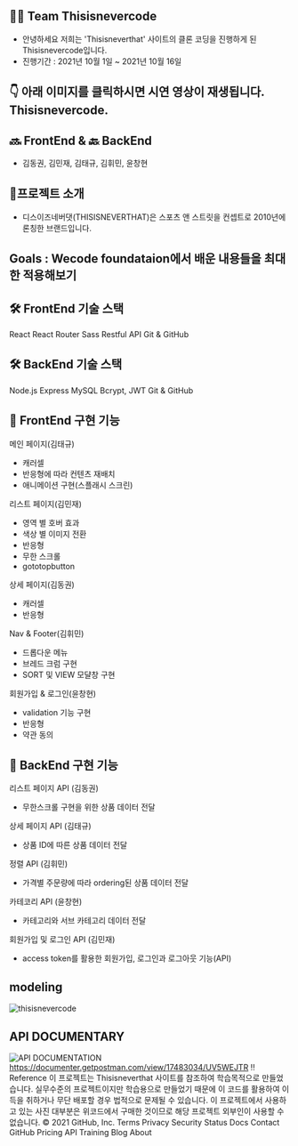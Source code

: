 ## 👨‍💻 Team Thisisnevercode

- 안녕하세요 저희는 'Thisisneverthat' 사이트의 클론 코딩을 진행하게 된 Thisisnevercode입니다.
- 진행기간 : 2021년 10월 1일 ~ 2021년 10월 16일

## 👇 아래 이미지를 클릭하시면 시연 영상이 재생됩니다. Thisisnevercode.

## 🔜 FrontEnd & 🔙 BackEnd

- 김동권, 김민재, 김태규, 김휘민, 윤창현 

## 🌟프로젝트 소개

- 디스이즈네버댓(THISISNEVERTHAT)은 스포츠 앤 스트릿을 컨셉트로 2010년에 론칭한 브랜드입니다. 

## Goals : Wecode foundataion에서 배운 내용들을 최대한 적용해보기

## 🛠 FrontEnd 기술 스택
React
React Router
Sass
Restful API
Git & GitHub

## 🛠 BackEnd 기술 스택
Node.js
Express
MySQL
Bcrypt, JWT
Git & GitHub

## 🌈 FrontEnd 구현 기능

메인 페이지(김태규)
- 캐러셀
- 반응형에 따라 컨텐츠 재배치
- 애니메이션 구현(스플래시 스크린)

리스트 페이지(김민재)
- 영역 별 호버 효과
- 색상 별 이미지 전환
- 반응형
- 무한 스크롤
- gototopbutton 

상세 페이지(김동권)
- 캐러셀
- 반응형

Nav & Footer(김휘민)
- 드롭다운 메뉴
- 브레드 크럼 구현
- SORT 및 VIEW 모댤창 구현


회원가입 & 로그인(윤창현)
- validation 기능 구현
- 반응형
- 약관 동의

## 🌈 BackEnd 구현 기능

리스트 페이지 API (김동권)
- 무한스크롤 구현을 위한 상품 데이터 전달

상세 페이지 API (김태규)
- 상품 ID에 따른 상품 데이터 전달
 
정렬 API (김휘민)
- 가격별 주문량에 따라 ordering된 상품 데이터 전달

카테코리 API (윤창현)
- 카테고리와 서브 카테고리 데이터 전달

회원가입 및 로그인 API (김민재)
- access token를 활용한 회원가입, 로그인과 로그아웃 기능(API)


## modeling
![thisisnevercode](https://user-images.githubusercontent.com/81890292/137630227-ce64a667-bb65-4a43-8b04-dba5f07a4f87.png)

## API DOCUMENTARY
![API DOCUMENTATION](https://documenter.getpostman.com/view/17483034/UV5WEJTR)
https://documenter.getpostman.com/view/17483034/UV5WEJTR
‼️ Reference
이 프로젝트는 Thisisneverthat 사이트를 참조하여 학습목적으로 만들었습니다.
실무수준의 프로젝트이지만 학습용으로 만들었기 때문에 이 코드를 활용하여 이득을 취하거나 무단 배포할 경우 법적으로 문제될 수 있습니다.
이 프로젝트에서 사용하고 있는 사진 대부분은 위코드에서 구매한 것이므로 해당 프로젝트 외부인이 사용할 수 없습니다.
© 2021 GitHub, Inc.
Terms
Privacy
Security
Status
Docs
Contact GitHub
Pricing
API
Training
Blog
About
